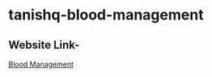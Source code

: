 # tanishq-blood-management
## Website Link-
<a href="file:///C:/Users/91770/tanishqravula%20email%20project/covid-website/index.html">Blood Management</a>
